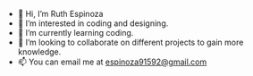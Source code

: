 - 👋 Hi, I’m Ruth Espinoza
- 👀 I’m interested in coding and designing.
- 🌱 I’m currently learning coding.
- 💞️ I’m looking to collaborate on different projects to gain more knowledge.
- 📫 You can email me at espinoza91592@gmail.com

<!---
espinoza91592/espinoza91592 is a ✨ special ✨ repository because its `README.md` (this file) appears on your GitHub profile.
You can click the Preview link to take a look at your changes.
--->
